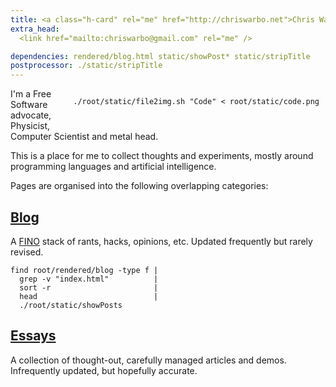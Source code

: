 ```yaml
---
title: <a class="h-card" rel="me" href="http://chriswarbo.net">Chris Warburton</a>'s Homepage
extra_head:
  <link href="mailto:chriswarbo@gmail.com" rel="me" />

dependencies: rendered/blog.html static/showPost* static/stripTitle
postprocessor: ./static/stripTitle
---
```


<div style="float: right; margin: 0 10px 10px 10px;" >

```{.unwrap pipe="sh | pandoc -t json"}
./root/static/file2img.sh "Code" < root/static/code.png
```

</div>

I'm a Free Software advocate, Physicist, Computer Scientist and metal head.

This is a place for me to collect thoughts and experiments, mostly around
programming languages and artificial intelligence.

Pages are organised into the following overlapping categories:

## [Blog](/blog.html)

A [FINO](http://en.wikipedia.org/wiki/FINO) stack of rants, hacks,
opinions, etc. Updated frequently but rarely revised.

```{.unwrap pipe="bash | pandoc -t json"}
find root/rendered/blog -type f |
  grep -v "index.html"          |
  sort -r                       |
  head                          |
  ./root/static/showPosts
```

## [Essays](/essays.html)

A collection of thought-out, carefully managed articles and demos.
Infrequently updated, but hopefully accurate.
